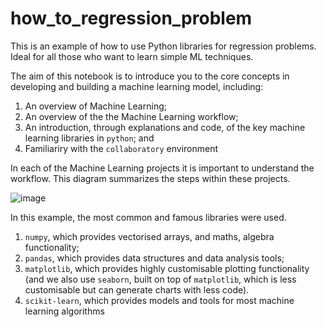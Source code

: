 # how_to_regression_problem
This is an example of how to use Python libraries for regression problems. Ideal for all those who want to learn simple ML techniques.

The aim of this notebook is to introduce you to the core concepts in developing and building a machine learning model, including:

1. An overview of Machine Learning; 
2. An overview of the the Machine Learning workflow; 
3. An introduction, through explanations and code, of the key machine learning libraries in `python`; and
4. Familiariry with the `collaboratory` environment 

In each of the Machine Learning projects it is important to understand the workflow. This diagram summarizes the steps within these projects.

![image](https://user-images.githubusercontent.com/76072249/114486132-456f5780-9bdb-11eb-90eb-7da3004a1ba0.png)


In this example, the most common and famous libraries were used. 

1. `numpy`, which provides vectorised arrays, and maths, algebra functionality;
2. `pandas`, which provides data structures and data analysis tools;
3. `matplotlib`, which provides highly customisable plotting functionality (and we also use `seaborn`, built on top of `matplotlib`, which is less customisable but can generate charts with less code).
4. `scikit-learn`, which provides models and tools for most machine learning algorithms
